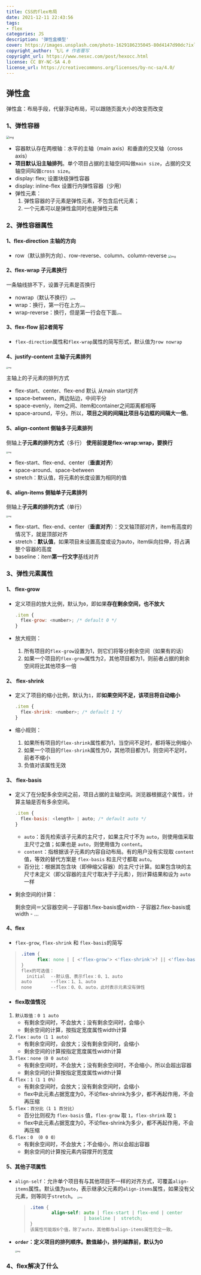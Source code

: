 ```yaml
---
title: CSS的flex布局
date: 2021-12-11 22:43:56
tags:
- flex
categories: JS
description: '弹性盒模型'
cover: https://images.unsplash.com/photo-1629186235045-80d4147d90dc?ixlib=rb-1.2.1&ixid=MnwxMjA3fDB8MHxwaG90by1wYWdlfHx8fGVufDB8fHx8&auto=format&fit=crop&w=464&q=80
copyright_author: 飞儿 # 作者覆写
copyright_url: https://www.nesxc.com/post/hexocc.html 
license: CC BY-NC-SA 4.0
license_url: https://creativecommons.org/licenses/by-nc-sa/4.0/
---
```


## 弹性盒 ##

弹性盒：布局手段，代替浮动布局，可以跟随页面大小的改变而改变

### 1、弹性容器 ###

<img src="http://www.ruanyifeng.com/blogimg/asset/2015/bg2015071004.png" alt="img" style="zoom:50%;" />

* 容器默认存在两根轴：水平的主轴（main axis）和垂直的交叉轴（cross axis）
* **项目默认沿主轴排列**。单个项目占据的主轴空间叫做`main size`，占据的交叉轴空间叫做`cross size`。
* display: flex; 设置块级弹性容器
* display: inline-flex 设置行内弹性容器（少用）
* 弹性元素：
  1. 弹性容器的子元素是弹性元素，不包含后代元素；
  2. 一个元素可以是弹性盒同时也是弹性元素

### 2、弹性容器属性 ###

#### 1、flex-direction 主轴的方向 ####

* row（默认排列方向）、row-reverse、column、column-reverse
  <img src="http://www.ruanyifeng.com/blogimg/asset/2015/bg2015071005.png" alt="img" style="zoom:50%;" />

#### 2、flex-wrap    子元素换行 ####

一条轴线排不下，设置子元素是否换行

* nowrap（默认不换行）<img src="http://www.ruanyifeng.com/blogimg/asset/2015/bg2015071007.png" alt="img" style="zoom: 33%;" />
* wrap：换行，第一行在上方<img src="http://www.ruanyifeng.com/blogimg/asset/2015/bg2015071008.jpg" alt="img" style="zoom: 33%;" />
* wrap-reverse：换行，但是第一行会在下面<img src="http://www.ruanyifeng.com/blogimg/asset/2015/bg2015071009.jpg" alt="img" style="zoom: 33%;" />

#### 3、flex-flow 前2者简写 ####

* `flex-direction`属性和`flex-wrap`属性的简写形式，默认值为`row nowrap`

#### 4、justify-content 主轴子元素排列 ####

<img src="http://www.ruanyifeng.com/blogimg/asset/2015/bg2015071010.png" alt="img" style="zoom: 33%;" />

主轴上的子元素的排列方式

* flex-start、center、flex-end    默认 从main start对齐
* space-between，两边贴边，中间平分
* space-evenly，item之间、item和container之间距离都相等
* space-around，平分。所以，**项目之间的间隔比项目与边框的间隔大一倍**。

#### 5、align-content  侧轴多子元素排列 ####

侧轴上**子元素的排列方式**（多行） **使用前提是flex-wrap:wrap，要换行**

<img src="http://www.ruanyifeng.com/blogimg/asset/2015/bg2015071012.png" alt="img" style="zoom:33%;" />

* flex-start、flex-end、center（**垂直对齐**）
* space-around、space-between
* stretch：默认值，将元素的长度设置为相同的值

#### 6、align-items 侧轴单子元素排列 ####

侧轴上**子元素的排列方式**（单行）

<img src="http://www.ruanyifeng.com/blogimg/asset/2015/bg2015071011.png" alt="img" style="zoom:33%;" />

* flex-start、flex-end、center（**垂直对齐**）：交叉轴顶部对齐，item有高度的情况下，就是顶部对齐
* stretch：**默认值**，如果项目未设置高度或设为auto，item纵向拉伸，将占满整个容器的高度
* baseline：item**第一行文字**基线对齐

### 3、弹性元素属性 ###

#### 1、 flex-grow   ####

* 定义项目的放大比例，默认为`0`，即如果**存在剩余空间，也不放大**

  ```js
  .item {
    flex-grow: <number>; /* default 0 */
  }
  ```

* 放大规则：

  1. 所有项目的`flex-grow`设置为1，则它们将等分剩余空间（如果有的话）
  2. 如果一个项目的`flex-grow`属性为2，其他项目都为1，则前者占据的剩余空间将比其他项多一倍


#### 2、 flex-shrink ####

* 定义了项目的缩小比例，默认为`1`，即**如果空间不足，该项目将自动缩小**

  ```js
  .item {
    flex-shrink: <number>; /* default 1 */
  }
  ```

* 缩小规则：

  1. 如果所有项目的`flex-shrink`属性都为1，当空间不足时，都将等比例缩小
  2. 如果一个项目的`flex-shrink`属性为0，其他项目都为1，则空间不足时，前者不缩小
  3. 负值对该属性无效


#### 3、 flex-basis ####

* 定义了在分配多余空间之前，项目占据的主轴空间。浏览器根据这个属性，计算主轴是否有多余空间。

  ```js
  .item {
    flex-basis: <length> | auto; /* default auto */
  }
  ```

  * `auto`：首先检索该子元素的主尺寸，如果主尺寸不为 `auto`，则使用值采取主尺寸之值；如果也是 `auto`，则使用值为 `content`。
  * `content`：指根据该子元素的内容自动布局。有的用户没有实现取 `content` 值，等效的替代方案是 `flex-basis` 和主尺寸都取 `auto`。
  * 百分比：根据其包含块（即伸缩父容器）的主尺寸计算。如果包含块的主尺寸未定义（即父容器的主尺寸取决于子元素），则计算结果和设为 `auto` 一样

* 剩余空间的计算：

  剩余空间＝父容器空间－子容器1.flex-basis或width - 子容器2.flex-basis或width - …

#### 4、flex ####

* `flex-grow`, `flex-shrink` 和 `flex-basis`的简写

> ```css
> .item {
> 		flex: none | [ <'flex-grow'> <'flex-shrink'>? || <'flex-basis'> ]
> }
> flex的可选值：
> 	initial  --默认值、表示flex：0、1、auto
> auto		 --flex：1、1、auto
> none 		 --flex：0、0、auto，此时表示元素没有弹性
> ```

* #### flex取值情况 ####

1. `默认取值：0 1 auto`
   * 有剩余空间时，不会放大；没有剩余空间时，会缩小
   * 剩余空间的计算，按指定宽度属性width计算
2. `flex：auto（1 1 auto）`
   * 有剩余空间时，会放大；没有剩余空间时，会缩小
   * 剩余空间的计算按指定宽度属性width计算
3. `flex：none（0 0 auto）`
   * 有剩余空间时，不会放大；没有剩余空间时，不会缩小，所以会超出容器
   * 剩余空间的计算按指定宽度属性width计算
4. `flex：1（1 1 0%）`
   * 有剩余空间时，会放大；没有剩余空间时，会缩小
   * flex中此元素占据宽度为0，不论flex-shrink为多少，都不再起作用，不会再压缩
5. `flex：百分比（1 1 百分比）`
   * 百分比则视为 `flex-basis` 值，`flex-grow` 取 `1`，`flex-shrink` 取 `1`
   * flex中此元素占据宽度为0，不论flex-shrink为多少，都不再起作用，不会再压缩
6. `flex：0 （0 0 0）`
   * 有剩余空间时，不会放大；不会缩小，所以会超出容器
   * 剩余空间的计算按元素内容撑开的宽度

#### 5、其他子项属性 ####

* `align-self`：允许单个项目有与其他项目不一样的对齐方式，可覆盖`align-items`属性。默认值为`auto`，表示继承父元素的`align-items`属性，如果没有父元素，则等同于`stretch`。
  <img src="http://www.ruanyifeng.com/blogimg/asset/2015/bg2015071016.png" alt="img" style="zoom:33%;" />

  > ```css
  > .item {
  > 		align-self: auto | flex-start | flex-end | center 
  >    					| baseline |  stretch;
  > }
  > 该属性可能取6个值，除了auto，其他都与align-items属性完全一致。
  > ```

* **`order`：定义项目的排列顺序。数值越小，排列越靠前，默认为0**

  <img src="http://www.ruanyifeng.com/blogimg/asset/2015/bg2015071013.png" alt="img" style="zoom:33%;" />

### 4、flex解决了什么 ###
